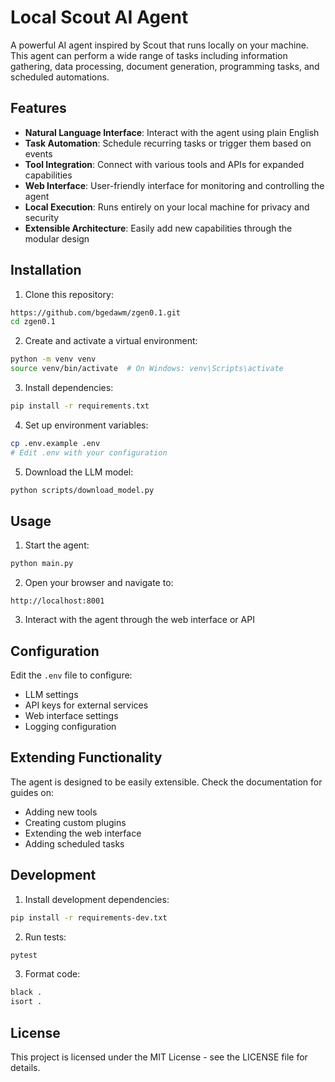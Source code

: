 # Local Scout AI Agent

A powerful AI agent inspired by Scout that runs locally on your machine. This agent can perform a wide range of tasks including information gathering, data processing, document generation, programming tasks, and scheduled automations.

## Features

- **Natural Language Interface**: Interact with the agent using plain English
- **Task Automation**: Schedule recurring tasks or trigger them based on events
- **Tool Integration**: Connect with various tools and APIs for expanded capabilities
- **Web Interface**: User-friendly interface for monitoring and controlling the agent
- **Local Execution**: Runs entirely on your local machine for privacy and security
- **Extensible Architecture**: Easily add new capabilities through the modular design

## Installation

1. Clone this repository:
```bash
https://github.com/bgedawm/zgen0.1.git
cd zgen0.1
```

2. Create and activate a virtual environment:
```bash
python -m venv venv
source venv/bin/activate  # On Windows: venv\Scripts\activate
```

3. Install dependencies:
```bash
pip install -r requirements.txt
```

4. Set up environment variables:
```bash
cp .env.example .env
# Edit .env with your configuration
```

5. Download the LLM model:
```bash
python scripts/download_model.py
```

## Usage

1. Start the agent:
```bash
python main.py
```

2. Open your browser and navigate to:
```
http://localhost:8001
```

3. Interact with the agent through the web interface or API

## Configuration

Edit the `.env` file to configure:
- LLM settings
- API keys for external services
- Web interface settings
- Logging configuration

## Extending Functionality

The agent is designed to be easily extensible. Check the documentation for guides on:
- Adding new tools
- Creating custom plugins
- Extending the web interface
- Adding scheduled tasks

## Development

1. Install development dependencies:
```bash
pip install -r requirements-dev.txt
```

2. Run tests:
```bash
pytest
```

3. Format code:
```bash
black .
isort .
```

## License

This project is licensed under the MIT License - see the LICENSE file for details.
